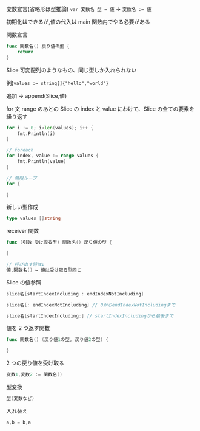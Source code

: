 変数宣言(省略形は型推論)
`var 変数名 型 = 値` → `変数名 := 値`

初期化はできるが,値の代入は main 関数内でやる必要がある

関数宣言

```go
func 関数名() 戻り値の型 {
    return
}
```

Slice 可変配列のようなもの、同じ型しか入れられない

例)`values := string[]{"hello","world"}`

追加 → append(Slice,値)

for 文
range のあとの Slice の index と value にわけて、Slice の全ての要素を繰り返す

```go
for i := 0; i<len(values); i++ {
    fmt.Println(i)
}

// foreach
for index, value := range values {
    fmt.Println(value)
}

// 無限ループ
for {

}
```

新しい型作成

```go
type values []string
```

receiver 関数

```go
func (引数 受け取る型) 関数名() 戻り値の型 {

}

// 呼び出す時は↓
値.関数名() ← 値は受け取る型同じ

```

Slice の値参照

```go
slice名[startIndexIncluding : endIndexNotIncluding]

slice名[: endIndexNotIncluding] // 0からendIndexNotIncludingまで

slice名[startIndexIncluding:] // startIndexIncludingから最後まで
```

値を 2 つ返す関数

```go
func 関数名() (戻り値1の型, 戻り値2の型) {

}
```

2 つの戻り値を受け取る

```go
変数1,変数2 := 関数名()
```

型変換

```go
型(変数など)
```

入れ替え

```go
a,b = b,a
```
